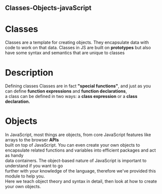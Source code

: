 ## Classes-Objects-javaScript

# Classes
Classes are a template for creating objects. They encapsulate data with code to work on that data.
Classes in JS are built on <b>prototypes</b> but also have some syntax and semantics that are unique to classes

# Description
Defining classes
Classes are in fact <b>"special functions"</b>, and just as you can define <b>function expressions</b> and <b>function declarations</b>,<br> 
a class can be defined in two ways: a <b>class expression</b> or a <b>class declaration.</b>

# Objects
In JavaScript, most things are objects, from core JavaScript features like arrays to the browser <b>APIs</b><br> built on top of JavaScript. You can even create your own objects to <br> encapsulate related functions and variables into efficient packages and act as handy<br> data containers. The object-based nature of JavaScript is important to understand if you want to go<br> further with your knowledge of the language, therefore we've provided this module to help you.<br> Here we teach object theory and syntax in detail, then look at how to create your own objects.
